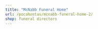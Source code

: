 ```yaml
---
title: "McNabb Funeral Home"
url: /pocahontas/mcnabb-funeral-home-2/
shop: funeral directors
---
```


